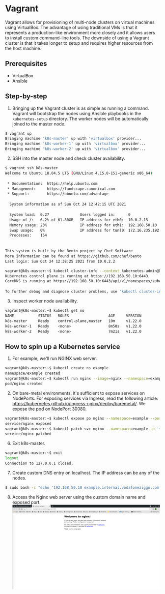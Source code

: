 # Vagrant

Vagrant allows for provisioning of multi-node clusters on virtual machines using VirtualBox. The advantage of using traditional VMs is that it represents a production-like environment more closely and it allows users to install custom command-line tools. The downside of using a Vagrant cluster is that it takes longer to setup and requires higher resources from the host machine. 

## Prerequisites
* VirtualBox
* Ansible

## Step-by-step
1. Bringing up the Vagrant cluster is as simple as running a command. Vagrant will bootstrap the nodes using Ansible playbooks in the ```kubernetes-setup``` directory. The worker nodes will be automatically joined to the master node.
```bash
$ vagrant up
Bringing machine 'k8s-master' up with 'virtualbox' provider...
Bringing machine 'k8s-worker-1' up with 'virtualbox' provider...
Bringing machine 'k8s-worker-2' up with 'virtualbox' provider...
```
2. SSH into the master node and check cluster availability.
```bash
$ vagrant ssh k8s-master
Welcome to Ubuntu 18.04.5 LTS (GNU/Linux 4.15.0-151-generic x86_64)

 * Documentation:  https://help.ubuntu.com
 * Management:     https://landscape.canonical.com
 * Support:        https://ubuntu.com/advantage

  System information as of Sun Oct 24 12:42:15 UTC 2021

  System load:  0.27              Users logged in:      0
  Usage of /:   6.2% of 61.80GB   IP address for eth0:  10.0.2.15
  Memory usage: 23%               IP address for eth1:  192.168.50.10
  Swap usage:   0%                IP address for tunl0: 172.16.235.192
  Processes:    154


This system is built by the Bento project by Chef Software
More information can be found at https://github.com/chef/bento
Last login: Sun Oct 24 12:38:25 2021 from 10.0.2.2
```
```bash
vagrant@k8s-master:~$ kubectl cluster-info --context kubernetes-admin@kubernetes
Kubernetes control plane is running at https://192.168.50.10:6443
CoreDNS is running at https://192.168.50.10:6443/api/v1/namespaces/kube-system/services/kube-dns:dns/proxy

To further debug and diagnose cluster problems, use 'kubectl cluster-info dump'.
```
3. Inspect worker node availability.
```bash
vagrant@k8s-master:~$ kubectl get no 
NAME           STATUS   ROLES                  AGE     VERSION
k8s-master     Ready    control-plane,master   10m     v1.22.0
k8s-worker-1   Ready    <none>                 8m50s   v1.22.0
k8s-worker-2   Ready    <none>                 7m21s   v1.22.0
```
## How to spin up a Kubernetes service
1. For example, we'll run NGINX web server.
```bash
vagrant@k8s-master:~$ kubectl create ns example
namespace/example created
vagrant@k8s-master:~$ kubectl run nginx --image=nginx --namespace=example
pod/nginx created
```
2. On bare-metal environments, it's sufficient to expose services on NodePorts. For exposing services via Ingress, read the following article: https://kubernetes.github.io/ingress-nginx/deploy/baremetal/. We expose the pod on NodePort 30080.
```bash
vagrant@k8s-master:~$ kubectl expose po nginx --namespace=example --port=80 --name=nginx --type=NodePort
service/nginx exposed
vagrant@k8s-master:~$ kubectl patch svc nginx --namespace=example -p '{"spec": {"ports": [{"name": "nginx", "port": 80, "nodePort": 30080}]}}'
service/nginx patched
```
6. Exit k8s-master.
```bash
vagrant@k8s-master:~$ exit
logout
Connection to 127.0.0.1 closed.
```
7. Create custom DNS entry on localhost. The IP address can be any of the nodes.
```bash
$ sudo bash -c "echo '192.168.50.10 example.internal.vodafoneziggo.com' >> /etc/hosts"
```
8. Access the Nginx web server using the custom domain name and exposed port.
![example](example.png)